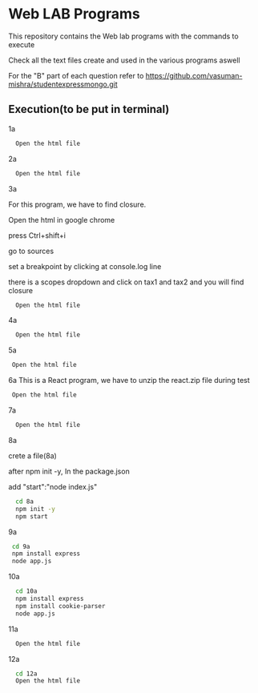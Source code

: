
# Web LAB Programs

This repository contains the Web lab programs with the commands to execute

Check all the text files create and used in the various programs aswell

For the "B" part of each question refer to https://github.com/vasuman-mishra/studentexpressmongo.git





## Execution(to be put in terminal)

1a

```bash
  Open the html file
```

2a

```bash
  Open the html file
```

3a

 For this program, we have to find closure.
 
 Open the html in google chrome
 
 press Ctrl+shift+i
 
 go to sources
 
 set a breakpoint by clicking at console.log line
 
 there is a scopes dropdown and click on tax1 and tax2 and you will find closure

```bash
  Open the html file
```

4a

```bash
  Open the html file
```

 5a
 
 ```bash
  Open the html file
```


 6a
 This is a React program, we have to unzip the react.zip file during test
 ```bash
  Open the html file
```



7a

```bash
  Open the html file
```


8a

crete a file(8a)

after npm init -y, In the package.json

add "start":"node index.js"
```bash
  cd 8a
  npm init -y
  npm start
```
9a


```bash
 cd 9a
 npm install express
 node app.js
```


10a

```bash
  cd 10a
  npm install express
  npm install cookie-parser
  node app.js
```

11a

```bash
  Open the html file
```
12a

```bash
  cd 12a
  Open the html file
```




